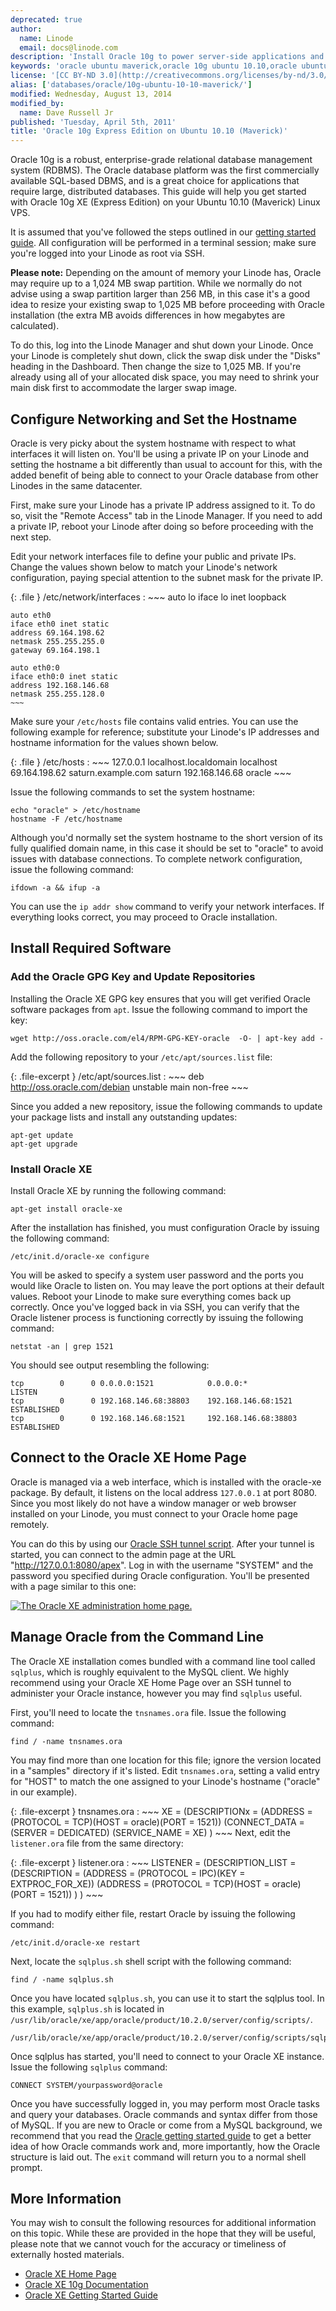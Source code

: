 ```yaml
---
deprecated: true
author:
  name: Linode
  email: docs@linode.com
description: 'Install Oracle 10g to power server-side applications and web apps on Ubuntu 10.10 (Maverick).'
keywords: 'oracle ubuntu maverick,oracle 10g ubuntu 10.10,oracle ubuntu 10.10,oracle ubuntu,oracle linux,sql database,relational database,rdbms,oracle 10g'
license: '[CC BY-ND 3.0](http://creativecommons.org/licenses/by-nd/3.0/us/)'
alias: ['databases/oracle/10g-ubuntu-10-10-maverick/']
modified: Wednesday, August 13, 2014
modified_by:
  name: Dave Russell Jr
published: 'Tuesday, April 5th, 2011'
title: 'Oracle 10g Express Edition on Ubuntu 10.10 (Maverick)'
---
```




Oracle 10g is a robust, enterprise-grade relational database management system (RDBMS). The Oracle database platform was the first commercially available SQL-based DBMS, and is a great choice for applications that require large, distributed databases. This guide will help you get started with Oracle 10g XE (Express Edition) on your Ubuntu 10.10 (Maverick) Linux VPS.

It is assumed that you've followed the steps outlined in our [getting started guide](/docs/getting-started/). All configuration will be performed in a terminal session; make sure you're logged into your Linode as root via SSH.

**Please note:** Depending on the amount of memory your Linode has, Oracle may require up to a 1,024 MB swap partition. While we normally do not advise using a swap partition larger than 256 MB, in this case it's a good idea to resize your existing swap to 1,025 MB before proceeding with Oracle installation (the extra MB avoids differences in how megabytes are calculated).

To do this, log into the Linode Manager and shut down your Linode. Once your Linode is completely shut down, click the swap disk under the "Disks" heading in the Dashboard. Then change the size to 1,025 MB. If you're already using all of your allocated disk space, you may need to shrink your main disk first to accommodate the larger swap image.

Configure Networking and Set the Hostname
-----------------------------------------

Oracle is very picky about the system hostname with respect to what interfaces it will listen on. You'll be using a private IP on your Linode and setting the hostname a bit differently than usual to account for this, with the added benefit of being able to connect to your Oracle database from other Linodes in the same datacenter.

First, make sure your Linode has a private IP address assigned to it. To do so, visit the "Remote Access" tab in the Linode Manager. If you need to add a private IP, reboot your Linode after doing so before proceeding with the next step.

Edit your network interfaces file to define your public and private IPs. Change the values shown below to match your Linode's network configuration, paying special attention to the subnet mask for the private IP.

{: .file }
/etc/network/interfaces
:   ~~~
    auto lo
    iface lo inet loopback

    auto eth0
    iface eth0 inet static
    address 69.164.198.62
    netmask 255.255.255.0
    gateway 69.164.198.1

    auto eth0:0
    iface eth0:0 inet static
    address 192.168.146.68
    netmask 255.255.128.0
    ~~~

Make sure your `/etc/hosts` file contains valid entries. You can use the following example for reference; substitute your Linode's IP addresses and hostname information for the values shown below.

{: .file }
/etc/hosts
:   ~~~
    127.0.0.1        localhost.localdomain            localhost
    69.164.198.62    saturn.example.com           saturn
    192.168.146.68   oracle
    ~~~

Issue the following commands to set the system hostname:

    echo "oracle" > /etc/hostname
    hostname -F /etc/hostname

Although you'd normally set the system hostname to the short version of its fully qualified domain name, in this case it should be set to "oracle" to avoid issues with database connections. To complete network configuration, issue the following command:

    ifdown -a && ifup -a

You can use the `ip addr show` command to verify your network interfaces. If everything looks correct, you may proceed to Oracle installation.

Install Required Software
-------------------------

### Add the Oracle GPG Key and Update Repositories

Installing the Oracle XE GPG key ensures that you will get verified Oracle software packages from `apt`. Issue the following command to import the key:

    wget http://oss.oracle.com/el4/RPM-GPG-KEY-oracle  -O- | apt-key add -

Add the following repository to your `/etc/apt/sources.list` file:

{: .file-excerpt }
/etc/apt/sources.list
:   ~~~
    deb http://oss.oracle.com/debian unstable main non-free
    ~~~

Since you added a new repository, issue the following commands to update your package lists and install any outstanding updates:

    apt-get update
    apt-get upgrade

### Install Oracle XE

Install Oracle XE by running the following command:

    apt-get install oracle-xe

After the installation has finished, you must configuration Oracle by issuing the following command:

    /etc/init.d/oracle-xe configure

You will be asked to specify a system user password and the ports you would like Oracle to listen on. You may leave the port options at their default values. Reboot your Linode to make sure everything comes back up correctly. Once you've logged back in via SSH, you can verify that the Oracle listener process is functioning correctly by issuing the following command:

    netstat -an | grep 1521

You should see output resembling the following:

    tcp        0      0 0.0.0.0:1521            0.0.0.0:*               LISTEN     
    tcp        0      0 192.168.146.68:38803    192.168.146.68:1521     ESTABLISHED
    tcp        0      0 192.168.146.68:1521     192.168.146.68:38803    ESTABLISHED

Connect to the Oracle XE Home Page
----------------------------------

Oracle is managed via a web interface, which is installed with the oracle-xe package. By default, it listens on the local address `127.0.0.1` at port 8080. Since you most likely do not have a window manager or web browser installed on your Linode, you must connect to your Oracle home page remotely.

You can do this by using our [Oracle SSH tunnel script](/docs/databases/oracle/ssh-tunnel). After your tunnel is started, you can connect to the admin page at the URL "<http://127.0.0.1:8080/apex>". Log in with the username "SYSTEM" and the password you specified during Oracle configuration. You'll be presented with a page similar to this one:

[![The Oracle XE administration home page.](/docs/assets/382-oracle-xe-admin-page.png)](/docs/assets/382-oracle-xe-admin-page.png)

Manage Oracle from the Command Line
-----------------------------------

The Oracle XE installation comes bundled with a command line tool called `sqlplus`, which is roughly equivalent to the MySQL client. We highly recommend using your Oracle XE Home Page over an SSH tunnel to administer your Oracle instance, however you may find `sqlplus` useful.

First, you'll need to locate the `tnsnames.ora` file. Issue the following command:

    find / -name tnsnames.ora

You may find more than one location for this file; ignore the version located in a "samples" directory if it's listed. Edit `tnsnames.ora`, setting a valid entry for "HOST" to match the one assigned to your Linode's hostname ("oracle" in our example).

{: .file-excerpt }
tnsnames.ora
:   ~~~
    XE =
      (DESCRIPTIONx =
        (ADDRESS = (PROTOCOL = TCP)(HOST = oracle)(PORT = 1521))
        (CONNECT_DATA =
          (SERVER = DEDICATED)
          (SERVICE_NAME = XE)
        )
    ~~~
Next, edit the `listener.ora` file from the same directory:

{: .file-excerpt }
listener.ora
:   ~~~
    LISTENER =
      (DESCRIPTION_LIST =
        (DESCRIPTION =
          (ADDRESS = (PROTOCOL = IPC)(KEY = EXTPROC_FOR_XE))
          (ADDRESS = (PROTOCOL = TCP)(HOST = oracle)(PORT = 1521))
        )
      )
    ~~~

If you had to modify either file, restart Oracle by issuing the following command:

    /etc/init.d/oracle-xe restart

Next, locate the `sqlplus.sh` shell script with the following command:

    find / -name sqlplus.sh

Once you have located `sqlplus.sh`, you can use it to start the sqlplus tool. In this example, `sqlplus.sh` is located in `/usr/lib/oracle/xe/app/oracle/product/10.2.0/server/config/scripts/`.

    /usr/lib/oracle/xe/app/oracle/product/10.2.0/server/config/scripts/sqlplus.sh

Once sqlplus has started, you'll need to connect to your Oracle XE instance. Issue the following `sqlplus` command:

    CONNECT SYSTEM/yourpassword@oracle

Once you have successfully logged in, you may perform most Oracle tasks and query your databases. Oracle commands and syntax differ from those of MySQL. If you are new to Oracle or come from a MySQL background, we recommend that you read the [Oracle getting started guide](http://download.oracle.com/docs/cd/B25329_01/doc/admin.102/b25610/toc.htm) to get a better idea of how Oracle commands work and, more importantly, how the Oracle structure is laid out. The `exit` command will return you to a normal shell prompt.

More Information
----------------

You may wish to consult the following resources for additional information on this topic. While these are provided in the hope that they will be useful, please note that we cannot vouch for the accuracy or timeliness of externally hosted materials.

- [Oracle XE Home Page](http://www.oracle.com/technology/xe/index.html)
- [Oracle XE 10g Documentation](http://www.oracle.com/technology/documentation/database10gR2.html)
- [Oracle XE Getting Started Guide](http://download.oracle.com/docs/cd/B25329_01/doc/admin.102/b25610/toc.htm)



